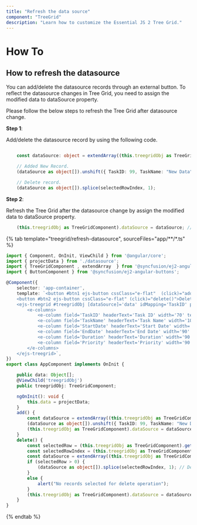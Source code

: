 ```yaml
---
title: "Refresh the data source"
component: "TreeGrid"
description: "Learn how to customize the Essential JS 2 Tree Grid."
---
```


# How To

## How to refresh the datasource

You can add/delete the datasource records through an external button. To reflect the datasource changes in Tree Grid, you need to assign the modified data to dataSource property.

Please follow the below steps to refresh the Tree Grid after datasource change.

**Step 1**:

Add/delete the datasource record by using the following code.

```typescript

    const dataSource: object = extendArray((this.treegridObj as TreeGridComponent).dataSource as object[]);

    // Added New Record.
    (dataSource as object[]).unshift({ TaskID: 99, TaskName: "New Data", StartDate: new Date('02/03/2017'), Duration: 10 });

    // Delete record.
    (dataSource as object[]).splice(selectedRowIndex, 1);

```

**Step 2**:

Refresh the Tree Grid after the datasource change by assign the modified data to dataSource property.

```typescript
    (this.treegridObj as TreeGridComponent).dataSource = dataSource; // Refresh the TreeGrid.

```

{% tab template="treegrid/refresh-datasource", sourceFiles="app/**/*.ts" %}

```typescript
import { Component, OnInit, ViewChild } from '@angular/core';
import { projectData } from './datasource';
import { TreeGridComponent , extendArray  } from '@syncfusion/ej2-angular-treegrid';
import { ButtonComponent } from '@syncfusion/ej2-angular-buttons';

@Component({
    selector: 'app-container',
    template: `<button #btn1 ejs-button cssClass="e-flat"  (click)="add()">Add</button>
    <button #btn2 ejs-button cssClass="e-flat" (click)="delete()">Delete</button>
    <ejs-treegrid #treegridObj [dataSource]='data' idMapping='TaskID' parentIdMapping='parentID' [treeColumnIndex]='1'[height]='280'>
        <e-columns>
            <e-column field='TaskID' headerText='Task ID' width='70' textAlign='Right'></e-column>
            <e-column field='TaskName' headerText='Task Name' width='100'></e-column>
            <e-column field='StartDate' headerText='Start Date' width='90' format="yMd" textAlign='Right'></e-column>
            <e-column field='EndDate' headerText='End Date' width='90' format="yMd" textAlign='Right'></e-column>
            <e-column field='Duration' headerText='Duration' width='90' textAlign='Right'></e-column>
            <e-column field='Priority' headerText='Priority' width='90'></e-column>
        </e-columns>
    </ejs-treegrid>`,
})
export class AppComponent implements OnInit {

    public data: Object[];
    @ViewChild('treegridObj')
    public treegridObj: TreeGridComponent;

    ngOnInit(): void {
        this.data = projectData;
    }
    add() {
        const dataSource = extendArray((this.treegridObj as TreeGridComponent).dataSource as object[]);
        (dataSource as object[]).unshift({ TaskID: 99, TaskName: "New Data", StartDate: new Date('02/03/2017'), EndDate: new Date('04/04/2017'), Duration: 10, Priority: "High" }); // Add record.
        (this.treegridObj as TreeGridComponent).dataSource = dataSource; // Refresh the TreeGrid.
    }
    delete() {
        const selectedRow = (this.treegridObj as TreeGridComponent).getSelectedRowIndexes().length;
        const selectedRowIndex = (this.treegridObj as TreeGridComponent).getSelectedRowIndexes()[0];
        const dataSource = extendArray((this.treegridObj as TreeGridComponent).dataSource as object[]);
        if (selectedRow > 0) {
            (dataSource as object[]).splice(selectedRowIndex, 1); // Delete record.
        }
        else {
            alert("No records selected for delete operation");
        }
        (this.treegridObj as TreeGridComponent).dataSource = dataSource; // Refresh the TreeGrid.
    }
}

```

{% endtab %}